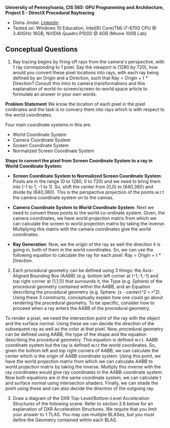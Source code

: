 **University of Pennsylvania, CIS 565: GPU Programming and Architecture,
Project 5 - DirectX Procedural Raytracing**

* Disha Jindal: [Linkedin](https://www.linkedin.com/in/disha-jindal/)
* Tested on: Windows 10 Education, Intel(R) Core(TM) i7-6700 CPU @ 3.40GHz 16GB, NVIDIA Quadro P1000 @ 4GB (Moore 100B Lab)

## Conceptual Questions

1. Ray tracing begins by firing off rays from the camera's perspective, with 1 ray corresponding to 1 pixel. Say the viewport is (1280 by 720), how would you convert these pixel locations into rays, with each ray being defined by an Origin and a Direction, such that Ray = Origin + t * Direction? Consult this intro to camera transformations and this explanation of world-to-screen/screen-to-world space article to formulate an answer in your own words.

**Problem Statement** We know the location of each pixel in the pixel cordinates and the task is to convery them into rays which is with respect to the world coordinates.

Four main coordinate systems in this are:
 - World Coordinate System
 - Camera Coordinate System
 - Screen Coordinate System
 - Normalized Screen Coordinate System
 
**Steps to convert the pixel from Screen Coordinate System to a ray in World Coordinate System:**
-  **Screen Coordinate System to Normalized Screen Coordinate System**: Pixels are in the range (0 to 1280, 0 to 720) and we need to bring them into (-1 to 1, -1 to 1). So, shift the center from (0,0) to (640,360) and divide by (640,360). This is the perspective projection of the points w.r.t the camera coordinate system on to the canvas.

- **Camera Coordinate System to World Coordinate System**: Next we need to convert these points to the world co-ordinate system. Given, the camera coordinates, we have world projection matrix from which we can calculate the screen to world projection matrix by taking the inverse. Multiplying this matrix with the camera coordinates give the world coordinates.

- **Ray Generation**: Now, we the origin of the ray as well the direction it is going in, both of them in the world coordinates. So, we can use the following equation to calculate the ray for each pixel:
Ray = Origin + t * Direction.

2. Each procedural geometry can be defined using 3 things: the Axis-Aligned Bounding Box (AABB) (e.g. bottom left corner at (-1,-1,-1) and top right corner at (1,1,1)) that surrounds it, the Type (e.g. Sphere) of the procedural geometry contained within the AABB, and an Equation describing the procedural geometry (e.g. Sphere: (x - center)^2 = r^2). Using these 3 constructs, conceptually explain how one could go about rendering the procedural geometry. To be specific, consider how to proceed when a ray enters the AABB of the procedural geometry.

To render a pixel, we need the intersection point of the ray with the object and the surface normal. Using these we can decide the direction of the subsequent ray as well as the color at that pixel. Now, procedural geometry can be defined using AABB, the type of the shape and the equation describing the procedural geometry. This equation is defined w.r.t. AABB coordinate system but the ray is defined w.r.t the world coordinates. So, given the bottom left and top right corners of AABB, we can calculate the center which is the origin of AABB coordinate system. Using this point, we have the world projection matrix from which we can calculate AABB to world projection matrix by taking the inverse. Multiply this inverse with the ray coordinates would give ray coordinates in the AABB coordinate system. Now both equations are in the same coordinate system, we can calculate t and surface normal using intersection shaders. Finally, we can shade the point using these and can also decide the direction of the outgoing ray.

3. Draw a diagram of the DXR Top-Level/Bottom-Level Acceleration Structures of the following scene. Refer to section 2.6 below for an explanation of DXR Acceleration Structures. We require that you limit your answer to 1 TLAS. You may use multiple BLASes, but you must define the Geometry contained within each BLAS.

